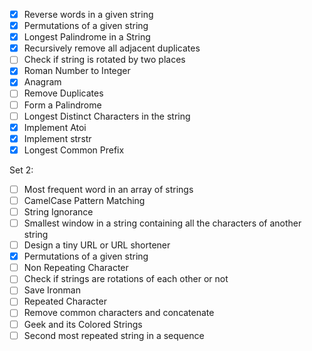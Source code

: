 - [X] Reverse words in a given string
- [X] Permutations of a given string
- [X] Longest Palindrome in a String
- [X] Recursively remove all adjacent duplicates
- [ ] Check if string is rotated by two places
- [X] Roman Number to Integer
- [X] Anagram
- [ ] Remove Duplicates
- [ ] Form a Palindrome
- [ ] Longest Distinct Characters in the string
- [X] Implement Atoi
- [X] Implement strstr
- [X] Longest Common Prefix

Set 2:
- [ ] Most frequent word in an array of strings
- [ ] CamelCase Pattern Matching
- [ ] String Ignorance
- [ ] Smallest window in a string containing all the characters of another string
- [ ] Design a tiny URL or URL shortener
- [X] Permutations of a given string
- [ ] Non Repeating Character
- [ ] Check if strings are rotations of each other or not
- [ ] Save Ironman
- [ ] Repeated Character
- [ ] Remove common characters and concatenate
- [ ] Geek and its Colored Strings
- [ ] Second most repeated string in a sequence